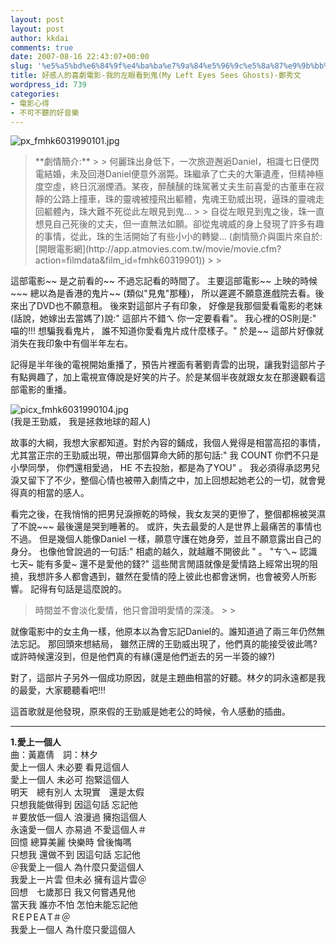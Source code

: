 ```yaml
---
layout: post
layout: post
author: kkdai
comments: true
date: 2007-08-16 22:43:07+00:00
slug: '%e5%a5%bd%e6%84%9f%e4%ba%ba%e7%9a%84%e5%96%9c%e5%8a%87%e9%9b%bb%e5%bd%b1-%e6%88%91%e7%9a%84%e5%b7%a6%e7%9c%bc%e7%9c%8b%e5%88%b0%e9%ac%bcmy-left-eyes-sees-ghosts-%e9%84%ad%e7%a7%80%e6%96%87'
title: 好感人的喜劇電影-我的左眼看到鬼(My Left Eyes Sees Ghosts)-鄭秀文
wordpress_id: 739
categories:
- 電影心得
- 不可不聽的好音樂
---
```


![px_fmhk6031990101.jpg](http://farm2.static.flickr.com/1174/1136514985_927750d078.jpg)

<blockquote>**劇情簡介:**
> 
> 何麗珠出身低下，一次旅遊邂逅Daniel，相識七日便閃電結婚，未及回港Daniel便意外溺斃。珠繼承了亡夫的大筆遺產，但精神極度空虛，終日沉溺煙酒。某夜，醉醺醺的珠駕著丈夫生前喜愛的古董車在寂靜的公路上撞車，珠的靈魂被撞飛出軀體，鬼魂王勁威出現，逼珠的靈魂走回軀體內，珠大難不死從此左眼見到鬼… 
> 
> 自從左眼見到鬼之後，珠一直想見自己死後的丈夫，但一直無法如願。卻從鬼魂威的身上發現了許多有趣的事情，從此，珠的生活開始了有些小小的轉變…  
(劇情簡介與圖片來自於: [開眼電影網](http://app.atmovies.com.tw/movie/movie.cfm?action=filmdata&film_id=fmhk60319901))
> 
> </blockquote>

這部電影~~ 是之前看的~~ 不過忘記看的時間了。 主要這部電影~~ 上映的時候~~~ 總以為是香港的鬼片~~ (類似"見鬼"那種)， 所以遲遲不願意進戲院去看。後來出了DVD也不願意租。 後來對這部片子有印象， 好像是我那個愛看電影的老妹(話說，她嫁出去當媽了)說:" 這部片不錯ㄟ 你一定要看看"。 我心裡的OS則是:" 喵的!!! 想騙我看鬼片， 誰不知道你愛看鬼片成什麼樣子。" 於是~~ 這部片好像就消失在我印象中有個半年左右。

記得是半年後的電視開始重播了，預告片裡面有著劉青雲的出現，讓我對這部片子有點興趣了，加上電視宣傳說是好笑的片子。於是某個半夜就跟女友在那邊觀看這部電影的重播。


<!-- more -->
 

![picx_fmhk6031990104.jpg](http://farm2.static.flickr.com/1113/1136514689_a80397c349.jpg)  
(我是王勁威， 我是拯救地球的超人)

故事的大綱，我想大家都知道。對於內容的鋪成，我個人覺得是相當高招的事情，尤其當正宗的王勁威出現，帶出那個算命大師的那句話:" 我 COUNT 你們不只是小學同學， 你們還相愛過， HE 不去投胎，都是為了YOU" 。 我必須得承認男兒淚又留下了不少，整個心情也被帶入劇情之中，加上回想起她老公的一切，就會覺得真的相當的感人。

看完之後，在我悄悄的把男兒淚擦乾的時候，我女友哭的更慘了，整個都棉被哭濕了不說~~~ 最後還是哭到睡著的。 或許，失去最愛的人是世界上最痛苦的事情也不過。 但是幾個人能像Daniel 一樣，願意守護在她身旁，並且不願意露出自己的身分。 也像他曾說過的一句話:" 相處的越久，就越離不開彼此 " 。 "ㄘㄟ~ 認識七天~ 能有多愛~ 還不是愛他的錢?" 這些閒言閒語就像是愛情路上經常出現的阻撓，我想許多人都會遇到，雖然在愛情的陸上彼此也都會迷惘，也會被旁人所影響。 記得有句話是這麼說的。

<blockquote>時間並不會淡化愛情，他只會證明愛情的深淺。
> 
> </blockquote>

就像電影中的女主角一樣，他原本以為會忘記Daniel的。誰知道過了兩三年仍然無法忘記。 那回頭來想結局， 雖然正牌的王勁威出現了，他們真的能接受彼此嗎? 或許時候還沒到，但是他們真的有緣(還是他們逝去的另一半簽的線?)

對了，這部片子另外一個成功原因，就是主題曲相當的好聽。林夕的詞永遠都是我的最愛，大家聽聽看吧!!!

這首歌就是他發現，原來假的王勁威是她老公的時候，令人感動的插曲。

****

**1.愛上一個人**  
曲：黃嘉倩　詞：林夕　   
愛上一個人 未必要 看見這個人   
愛上一個人 未必可 抱緊這個人   
明天　總有別人 太現實　還是太假   
只想我能做得到 因這句話 忘記他   
＃要放低一個人 浪漫過 擁抱這個人   
永遠愛一個人 亦易過 不愛這個人＃   
回憶 總算美麗 快樂時 曾後悔嗎   
只想我 還做不到 因這句話 忘記他   
＠我愛上一個人 為什麼只愛這個人   
我愛上一片雲 但未必 擁有這片雲＠   
回想　七歲那日 我又何嘗遇見他   
當天我 誰亦不怕 怎怕未能忘記他   
ＲEＰEＡT＃＠   
我愛上一個人 為什麼只愛這個人
